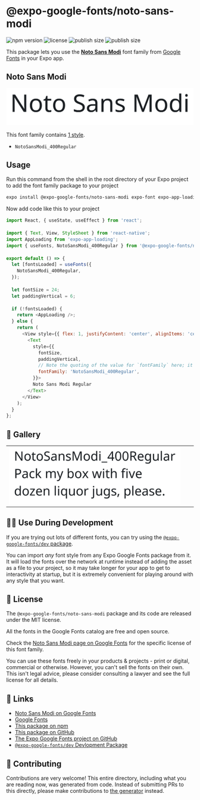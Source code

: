# @expo-google-fonts/noto-sans-modi

![npm version](https://flat.badgen.net/npm/v/@expo-google-fonts/noto-sans-modi)
![license](https://flat.badgen.net/github/license/expo/google-fonts)
![publish size](https://flat.badgen.net/packagephobia/install/@expo-google-fonts/noto-sans-modi)
![publish size](https://flat.badgen.net/packagephobia/publish/@expo-google-fonts/noto-sans-modi)

This package lets you use the [**Noto Sans Modi**](https://fonts.google.com/specimen/Noto+Sans+Modi) font family from [Google Fonts](https://fonts.google.com/) in your Expo app.

## Noto Sans Modi

![Noto Sans Modi](./font-family.png)

This font family contains [1 style](#-gallery).

- `NotoSansModi_400Regular`

## Usage

Run this command from the shell in the root directory of your Expo project to add the font family package to your project
```sh
expo install @expo-google-fonts/noto-sans-modi expo-font expo-app-loading
```

Now add code like this to your project
```js
import React, { useState, useEffect } from 'react';

import { Text, View, StyleSheet } from 'react-native';
import AppLoading from 'expo-app-loading';
import { useFonts, NotoSansModi_400Regular } from '@expo-google-fonts/noto-sans-modi';

export default () => {
  let [fontsLoaded] = useFonts({
    NotoSansModi_400Regular,
  });

  let fontSize = 24;
  let paddingVertical = 6;

  if (!fontsLoaded) {
    return <AppLoading />;
  } else {
    return (
      <View style={{ flex: 1, justifyContent: 'center', alignItems: 'center' }}>
        <Text
          style={{
            fontSize,
            paddingVertical,
            // Note the quoting of the value for `fontFamily` here; it expects a string!
            fontFamily: 'NotoSansModi_400Regular',
          }}>
          Noto Sans Modi Regular
        </Text>
      </View>
    );
  }
};

```

## 🔡 Gallery


||||
|-|-|-|
|![NotoSansModi_400Regular](./NotoSansModi_400Regular.ttf.png)||||


## 👩‍💻 Use During Development

If you are trying out lots of different fonts, you can try using the [`@expo-google-fonts/dev` package](https://github.com/expo/google-fonts/tree/master/font-packages/dev#readme).

You can import *any* font style from any Expo Google Fonts package from it. It will load the fonts
over the network at runtime instead of adding the asset as a file to your project, so it may take longer
for your app to get to interactivity at startup, but it is extremely convenient
for playing around with any style that you want.

## 📖 License

The `@expo-google-fonts/noto-sans-modi` package and its code are released under the MIT license.

All the fonts in the Google Fonts catalog are free and open source.

Check the [Noto Sans Modi page on Google Fonts](https://fonts.google.com/specimen/Noto+Sans+Modi) for the specific license of this font family.

You can use these fonts freely in your products & projects - print or digital, commercial or otherwise. However, you can't sell the fonts on their own. This isn't legal advice, please consider consulting a lawyer and see the full license for all details.

## 🔗 Links

- [Noto Sans Modi on Google Fonts](https://fonts.google.com/specimen/Noto+Sans+Modi)
- [Google Fonts](https://fonts.google.com/)
- [This package on npm](https://www.npmjs.com/package/@expo-google-fonts/noto-sans-modi)
- [This package on GitHub](https://github.com/expo/google-fonts/tree/master/font-packages/noto-sans-modi)
- [The Expo Google Fonts project on GitHub](https://github.com/expo/google-fonts)
- [`@expo-google-fonts/dev` Devlopment Package](https://github.com/expo/google-fonts/tree/master/font-packages/dev)

## 🤝 Contributing

Contributions are very welcome! This entire directory, including what you are reading now, was generated from code. Instead of submitting PRs to this directly, please make contributions to [the generator](https://github.com/expo/google-fonts/tree/master/packages/generator) instead.
